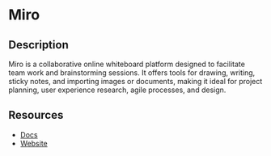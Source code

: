 # Miro

## Description
Miro is a collaborative online whiteboard platform designed to facilitate team work and brainstorming sessions. It offers tools for drawing, writing, sticky notes, and importing images or documents, making it ideal for project planning, user experience research, agile processes, and design.

## Resources
* [Docs](https://developers.miro.com/docs)
* [Website](miro.com)
